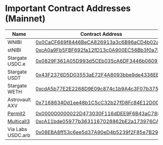 # Important Contract Addresses (Mainnet)

<table><thead><tr><th width="199.10546875">Name</th><th>Contract Address</th></tr></thead><tbody><tr><td>WNIBI</td><td><a href="https://nibiscan.io/token/0x0CaCF669f8446BeCA826913a3c6B96aCD4b02a97?type=erc20">0x0CaCF669f8446BeCA826913a3c6B96aCD4b02a97</a></td></tr><tr><td>stNIBI</td><td><a href="https://nibiscan.io/token/0xcA0a9Fb5FBF692fa12fD13c0A900EC56Bb3f0a7b?type=erc20">0xcA0a9Fb5FBF692fa12fD13c0A900EC56Bb3f0a7b</a></td></tr><tr><td>Stargate USDC.e</td><td><a href="https://nibiscan.io/token/0x0829F361A05D993d5CEb035cA6DF3446b060970b?type=erc20">0x0829F361A05D993d5CEb035cA6DF3446b060970b</a></td></tr><tr><td>Stargate USDT</td><td><a href="https://nibiscan.io/token/0x43F2376D5D03553aE72F4A8093bbe9de4336EB08?type=erc20">0x43F2376D5D03553aE72F4A8093bbe9de4336EB08</a></td></tr><tr><td>Stargate WETH</td><td><a href="https://nibiscan.io/token/0xcdA5b77E2E2268D9E09c874c1b9A4c3F07b37555?type=erc20">0xcdA5b77E2E2268D9E09c874c1b9A4c3F07b37555</a></td></tr><tr><td>Astrovault AXV</td><td><a href="https://nibiscan.io/token/0x7168634Dd1ee48b1C5cC32b27fD8Fc84E12D00E6?type=erc20">0x7168634Dd1ee48b1C5cC32b27fD8Fc84E12D00E6</a></td></tr><tr><td><a href="https://github.com/Uniswap/permit2">Permit2</a></td><td><a href="https://nibiscan.io/address/0x000000000022D473030F116dDEE9F6B43aC78BA3">0x000000000022D473030F116dDEE9F6B43aC78BA3</a></td></tr><tr><td><a href="https://www.multicall3.com/">Multicall3</a></td><td><a href="https://nibiscan.io/address/0xca11bde05977b3631167028862be2a173976ca11">0xcA11bde05977b3631167028862bE2a173976CA11</a></td></tr><tr><td>Via Labs USDC.arb</td><td><a href="https://nibiscan.io/token/0x08EBA8ff53c6ee5d37A90eD4b5239f2F85e7B291?type=erc20">0x08EBA8ff53c6ee5d37A90eD4b5239f2F85e7B291</a></td></tr></tbody></table>

